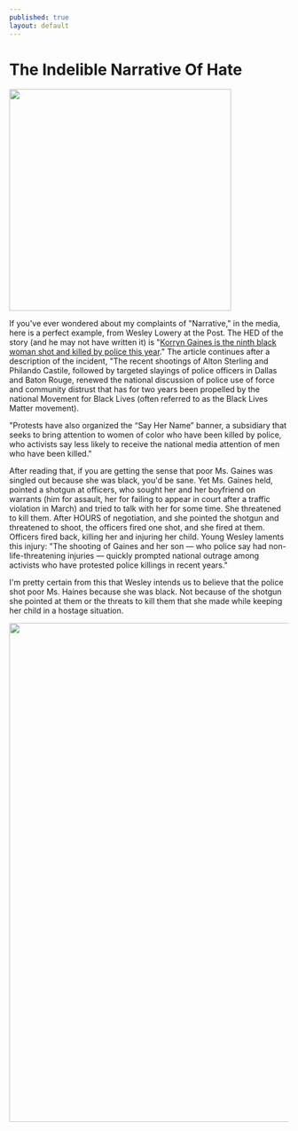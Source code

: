 ```yaml
---
published: true
layout: default
---
```

<h1>The Indelible Narrative Of Hate</h1>
<p><img class="left" width="400px" src="https://nselby.github.io/assets/img/korryn_gaines.pdf" /></p>


<p>If you've ever wondered about my complaints of "Narrative," in the media, here is a perfect example, from Wesley Lowery at the Post. The HED of the story (and he may not have written it) is "<a href="https://www.washingtonpost.com/news/post-nation/wp/2016/08/02/korryn-gaines-is-the-ninth-black-woman-shot-and-killed-by-police-this-year/" target="_blank">Korryn Gaines is the ninth black woman shot and killed by police this year</a>." The article continues after a description of the incident, "The recent shootings of Alton Sterling and Philando Castile, followed by targeted slayings of police officers in Dallas and Baton Rouge, renewed the national discussion of police use of force and community distrust that has for two years been propelled by the national Movement for Black Lives (often referred to as the Black Lives Matter movement).</p>

<p>"Protests have also organized the “Say Her Name” banner, a subsidiary that seeks to bring attention to women of color who have been killed by police, who activists say less likely to receive the national media attention of men who have been killed."</p>

<p>After reading that, if you are getting the sense that poor Ms. Gaines was singled out because she was black, you'd be sane. Yet Ms. Gaines held, pointed a shotgun at officers, who sought her and her boyfriend on warrants (him for assault, her for failing to appear in court after a traffic violation in March) and tried to talk with her for some time. She threatened to kill them. After HOURS of negotiation, and she pointed the shotgun and threatened to shoot, the officers fired one shot, and she fired at them. Officers fired back, killing her and injuring her child. Young Wesley laments this injury: "The shooting of Gaines and her son — who police say had non-life-threatening injuries — quickly prompted national outrage among activists who have protested police killings in recent years." </p>

<p>I'm pretty certain from this that Wesley intends us to believe that the police shot poor Ms. Haines because she was black. Not because of the shotgun she pointed at them or the threats to kill them that she made while keeping her child in a hostage situation.</p>

<p><img width="900px" src="https://nselby.github.io/assets/img/korryn_gaines.pdf" /></p>